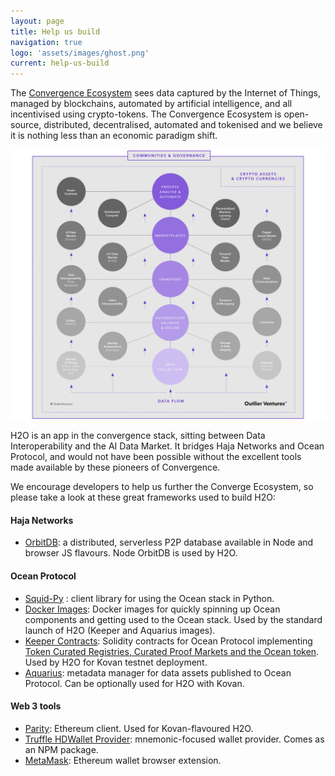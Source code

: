 ```yaml
---
layout: page
title: Help us build
navigation: true
logo: 'assets/images/ghost.png'
current: help-us-build
---
```

The [Convergence Ecosystem](https://outlierventures.io/investment-strategy/) sees data captured by the Internet of Things, managed by blockchains, automated by artificial intelligence, and all incentivised using crypto-tokens. The Convergence Ecosystem is open-source, distributed, decentralised, automated and tokenised and we believe it is nothing less than an economic paradigm shift.

![Convergence](../assets/images/convergence.png)

H2O is an app in the convergence stack, sitting between Data Interoperability and the AI Data Market. It bridges Haja Networks and Ocean Protocol, and would not have been possible without the excellent tools made available by these pioneers of Convergence.

We encourage developers to help us further the Converge Ecosystem, so please take a look at these great frameworks used to build H2O:

#### Haja Networks

- [OrbitDB](https://github.com/orbitdb/orbit-db): a distributed, serverless P2P database available in Node and browser JS flavours. Node OrbitDB is used by H2O.


#### Ocean Protocol

- [Squid-Py](https://github.com/oceanprotocol/squid-py) : client library for using the Ocean stack in Python.
- [Docker Images](https://github.com/oceanprotocol/docker-images): Docker images for quickly spinning up Ocean components and getting used to the Ocean stack. Used by the standard launch of H2O (Keeper and Aquarius images).
- [Keeper Contracts](https://github.com/oceanprotocol/keeper-contracts): Solidity contracts for Ocean Protocol implementing [Token Curated Registries, Curated Proof Markets and the Ocean token](https://oceanprotocol.com/tech-whitepaper.pdf). Used by H2O for Kovan testnet deployment.
- [Aquarius](https://github.com/oceanprotocol/aquarius): metadata manager for data assets published to Ocean Protocol. Can be optionally used for H2O with Kovan.


#### Web 3 tools

- [Parity](https://github.com/paritytech/parity-ethereum): Ethereum client. Used for Kovan-flavoured H2O.
- [Truffle HDWallet Provider](https://github.com/trufflesuite/truffle-hdwallet-provider): mnemonic-focused wallet provider. Comes as an NPM package.
- [MetaMask](https://metamask.io/): Ethereum wallet browser extension.
